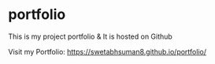 # portfolio
This is my project portfolio & It is hosted on Github

Visit my Portfolio: https://swetabhsuman8.github.io/portfolio/
